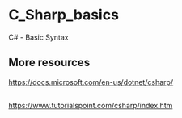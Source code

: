 # C_Sharp_basics
C# - Basic Syntax

## More resources

https://docs.microsoft.com/en-us/dotnet/csharp/
##
https://www.tutorialspoint.com/csharp/index.htm
